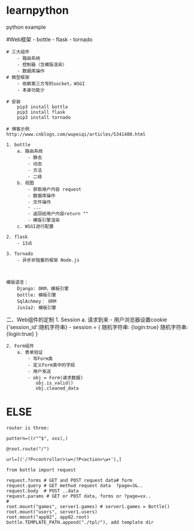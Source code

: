 # learnpython
python example


#Web框架
    - bottle
    - flask
    - tornado
    
    # 三大组件
        - 路由系统
        - 控制器（含模版渲染）
        - 数据库操作
    # 微型框架
        - 依赖第三方写的socket，WSGI
        - 本身功能少
        
    # 安装
        pip3 install bottle
        pip3 install flask
        pip3 install tornado
    
    # 博客示例
    http://www.cnblogs.com/wupeiqi/articles/5341480.html 
    
    1. bottle
        a. 路由系统
            - 静态
            - 动态
            - 方法
            - 二级
        b. 视图
            - 获取用户内容 request
            - 数据库操作
            - 文件操作
            - ...
            - 返回给用户内容return ""
            - 模版引擎渲染
        c. WSGI进行配置
        
    2. flask
        - 13点
        
    3. Tornado
        - 异步非阻塞的框架 Node.js
        
        
        
    模版语言：
        Django: ORM，模板引擎
        bottle: 模板引擎
        SqlAchmey： ORM
        JinJa2: 模板引擎
        

    
二、Web组件的定制
    1. Session
        a. 请求到来
            - 用户浏览器设置cookie   {'session_id':随机字符串}
            - 
               session = {
                    随机字符串: {login:true}
                    随机字符串: {login:true}
               }
    
    
    2. Form组件
        a. 表单验证
            - 写Form类
            - 定义Form类中的字段
            - 用户发送
            - obj = Form(请求数据)
               obj.is_valid()
               obj.cleaned_data
    
    
# ****ELSE****
    router is three:
    
    pattern=((r"^$", xxx),)
    
    @root.route("/")
    
    url=[('/?P<controller>\w+/?P<action>\w+'),]
    
    from bottle import request
    
    request.forms # GET and POST request data# form
    request.query # GET method request data  ?page=3&..
    request.body  # POST ..data
    request.params # GET or POST data, forms or ?page=xx..
    #
    root.mount("games", server1.games) # server1.games = Bottle()
    root.mount("users", server1.users)
    root.mount("app02", app02.root)
    bottle.TEMPLATE_PATH.append("./tpl/"), add template dir
    
    